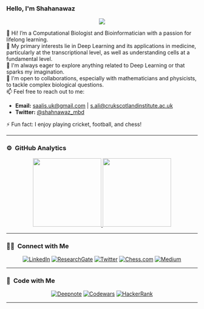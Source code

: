 ### Hello, I'm Shahanawaz

<p align="center"> 
  <img src="https://komarev.com/ghpvc/?username=shahnawazkcl&style=for-the-badge&color=green&abbreviated=true&label=PROFILE+Visits" />
</p>

👋 Hi! I’m a Computational Biologist and Bioinformatician with a passion for lifelong learning.  
👀 My primary interests lie in Deep Learning and its applications in medicine, particularly at the transcriptional level, as well as understanding cells at a fundamental level.  
🌱 I'm always eager to explore anything related to Deep Learning or that sparks my imagination.  
💞️ I'm open to collaborations, especially with mathematicians and physicists, to tackle complex biological questions.  
📫 Feel free to reach out to me:  
- **Email:** saalis.uk@gmail.com | s.ali@crukscotlandinstitute.ac.uk  
- **Twitter:** [@shahnawaz_mbd](https://twitter.com/shahnawaz_mbd)  

⚡️ Fun fact: I enjoy playing cricket, football, and chess!

---

### ⚙️ &nbsp;GitHub Analytics

<p align="center">
<a href="https://github.com/shahnawazkcl">
  <img height="180em" src="https://github-readme-stats-eight-theta.vercel.app/api?username=shahnawazkcl&show_icons=true&theme=buefy&include_all_commits=true&count_private=true"/>
  <img height="180em" src="https://github-readme-stats-eight-theta.vercel.app/api/top-langs/?username=shahnawazkcl&layout=compact&langs_count=8&theme=buefy"/>
</a>
</p>

---

### 🤝🏻 &nbsp;Connect with Me 

<p align="center">
<a href="https://uk.linkedin.com/in/shahnawaz-ali-jmi"><img alt="LinkedIn" src="https://img.shields.io/badge/LinkedIn-Shahnawaz%20Ali-grey?logo=linkedin"></a>
<a href="https://www.researchgate.net/profile/Shahnawaz-Ali"><img alt="ResearchGate" src="https://img.shields.io/badge/ResearchGate-Shahnawaz-grey?logo=researchgate"></a>
<a href="https://twitter.com/shahnawaz_mbd"><img alt="Twitter" src="https://img.shields.io/badge/Twitter-Shahnawaz-blue?logo=twitter"></a>
<a href="https://www.chess.com/member/vendetta_ver2"><img alt="Chess.com" src="https://img.shields.io/badge/Chess.com-Shahnawaz-brown"></a>
<a href="https://medium.com/@saalis.uk"><img alt="Medium" src="https://img.shields.io/badge/Medium-Shahnawaz-grey?logo=medium"></a>
</p>

---

### 🤖 &nbsp;Code with Me 

<p align="center">
<a href="https://deepnote.com/@shahnawaz-ali"><img alt="Deepnote" src="https://img.shields.io/badge/Deepnote-Shahnawaz-white?logo=deepnote"></a>
<a href="https://www.codewars.com/users/ali08"><img alt="Codewars" src="https://img.shields.io/badge/Codewars-Shahnawaz-brown?style=plastic&logo=codewars"></a>
<a href="https://www.hackerrank.com/saalis_uk?hr_r=1"><img alt="HackerRank" src="https://img.shields.io/badge/HackerRank-Shahnawaz-black?style=plastic&logo=hackerrank"></a>
</p>

---

<!---
shahnawazkcl/shahnawazkcl is a ✨ special ✨ repository because its `README.md` (this file) appears on your GitHub profile.
You can click the Preview link to take a look at your changes.
--->
